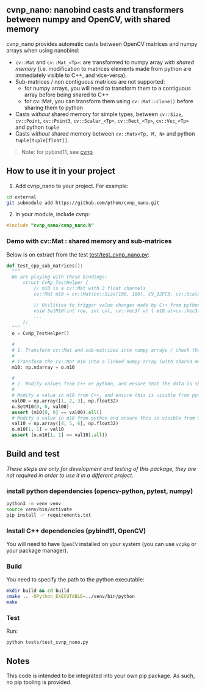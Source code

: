 ## cvnp_nano: nanobind casts and transformers between numpy and OpenCV, with shared memory

cvnp_nano provides automatic casts between OpenCV matrices and numpy arrays when using nanobind:

* `cv::Mat` and `cv::Mat_<Tp>`: are transformed to numpy array *with shared memory* (i.e. modification to matrices elements made from python are immediately visible to C++, and vice-versa).
* Sub-matrices / non contiguous matrices are not supported: 
  * for numpy arrays, you will need to transform them to a contiguous array before being shared to C++
  * for cv::Mat, you can transform them using `cv::Mat::clone()` before sharing them to python
* Casts *without* shared memory for simple types, between `cv::Size`, `cv::Point`, `cv::Point3`, `cv::Scalar_<Tp>`, `cv::Rect_<Tp>`, `cv::Vec_<Tp>` and python `tuple`
* Casts *without* shared memory between `cv::Matx<Tp, M, N>` and python `tuple[tuple[float]]`.


> Note: for pybind11, see [cvnp](https://github.com/pthom/cvnp)


## How to use it in your project

1. Add cvnp_nano to your project. For example:

```bash
cd external
git submodule add https://github.com/pthom/cvnp_nano.git
```

2. In your module, include cvnp:

```cpp
#include "cvnp_nano/cvnp_nano.h"
```



### Demo with cv::Mat : shared memory and sub-matrices

Below is on extract from the test [test/test_cvnp_nano.py](tests/test_cvnp_nano.py):

```python
def test_cpp_sub_matrices():
  """
  We are playing with these bindings:
      struct CvNp_TestHelper {
          // m10 is a cv::Mat with 3 float channels
          cv::Mat m10 = cv::Mat(cv::Size(100, 100), CV_32FC3, cv::Scalar(0.f, 0.f, 0.f));

          // Utilities to trigger value changes made by C++ from python 
          void SetM10(int row, int col, cv::Vec3f v) { m10.at<cv::Vec3f>(row, col) = v; }
          ...
      };
  """
  o = CvNp_TestHelper()

  #
  # 1. Transform cv::Mat and sub-matrices into numpy arrays / check that reference counts are handled correctly
  #
  # Transform the cv::Mat m10 into a linked numpy array (with shared memory) and assert that m10 now has 2 references
  m10: np.ndarray = o.m10

  #
  # 2. Modify values from C++ or python, and ensure that the data is shared
  #
  # Modify a value in m10 from C++, and ensure this is visible from python
  val00 = np.array([1, 2, 3], np.float32)
  o.SetM10(0, 0, val00)
  assert (m10[0, 0] == val00).all()
  # Modify a value in m10 from python and ensure this is visible from C++
  val10 = np.array([4, 5, 6], np.float32)
  o.m10[1, 1] = val10
  assert (o.m10[1, 1] == val10).all()
```

## Build and test

_These steps are only for development and testing of this package, they are not required in order to use it in a different project._

### install python dependencies (opencv-python, pytest, numpy)

```bash
python3 -m venv venv
source venv/bin/activate
pip install -r requirements.txt
```

### Install C++ dependencies (pybind11, OpenCV)

You will need to have `OpenCV` installed on your system (you can use `vcpkg` or your package manager).

### Build

You need to specify the path to the python executable:

```bash
mkdir build && cd build
cmake .. -DPython_EXECUTABLE=../venv/bin/python
make
```

### Test

Run:

```
python tests/test_cvnp_nano.py
```


## Notes

This code is intended to be integrated into your own pip package. As such, no pip tooling is provided.
